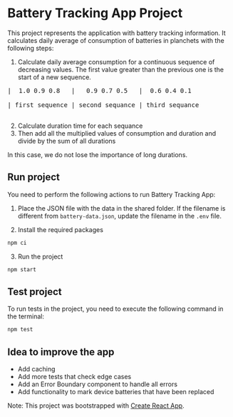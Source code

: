# Battery Tracking App Project

This project represents the application with battery tracking information.
It calculates daily average of consumption of batteries in planchets with the following steps:

1. Calculate daily average consumption for a continuous sequence of decreasing values. The first value greater than the previous one is the start of a new sequence.
<pre>
|  1.0 0.9 0.8   |   0.9 0.7 0.5   |  0.6 0.4 0.1

| first sequence | second sequance | third sequance

</pre>

2. Calculate duration time for each sequance
3. Then add all the multiplied values of consumption and duration and divide by the sum of all durations

In this case, we do not lose the importance of long durations.

## Run project

You need to perform the following actions to run Battery Tracking App:

1. Place the JSON file with the data in the shared folder. If the filename is different from `battery-data.json`, update the filename in the `.env` file.

2. Install the required packages

```sh
npm ci
```

3. Run the project

```sh
npm start
```

## Test project

To run tests in the project, you need to execute the following command in the terminal:

```sh
npm test
```

## Idea to improve the app

- Add caching
- Add more tests that check edge cases
- Add an Error Boundary component to handle all errors
- Add functionality to mark device batteries that have been replaced

Note:
This project was bootstrapped with [Create React App](https://github.com/facebook/create-react-app).
